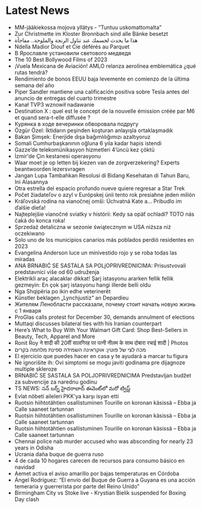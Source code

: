# Latest News
-  MM-jääkiekossa mojova yllätys - ”Tuntuu uskomattomalta”
-  Zur Christmette im Kloster Bronnbach sind alle Bänke besetzt
-  هذا ما يحدث لجسمك عند تناول الرنجة والملوحة.. مفاجأة
-  Ndella Madior Diouf et Cie déférés au Parquet
-  В Ярославле установили светового медведя
-  The 10 Best Bollywood Films of 2023
-  ¡Vuela Mexicana de Aviación! AMLO relanza aerolínea emblemática ¿qué rutas tendrá?
-  Rendimiento de bonos EEUU baja levemente en comienzo de la última semana del año
-  Piper Sandler mantiene una calificación positiva sobre Tesla antes del anuncio de entregas del cuarto trimestre
-  Kanał TVP3 wznowił nadawanie
-  Destination X : quel est le concept de la nouvelle émission créée par M6 et quand sera-t-elle diffusée ?
-  Курянка в ходе вечеринки обворовала подругу
-  Özgür Özel: İktidarın peşinden koşturan anlayışla ortaklaşmadık
-  Bakan Şimşek: Enerjide dışa bağımlılığımızı azaltıyoruz
-  Somali Cumhurbaşkanının oğluna 6 yıla kadar hapis istendi
-  Gazze’de telekomünikasyon hizmetleri 4’üncü kez çöktü
-  İzmir'de Çin kestanesi operasyonu
-  Waar moet je op letten bij kiezen van de zorgverzekering? Experts beantwoorden lezersvragen
-  Jangan Lupa Tambahkan Resolusi di Bidang Kesehatan di Tahun Baru, Ini Alasannya
-  Otra estrella del espacio profundo nueve quiere regresar a Star Trek
-  Počet žiadateľov o azyl v Európskej únii tento rok presiahne jeden milión
-  Kráľovská rodina na vianočnej omši: Úchvatná Kate a... Pribudlo im ďalšie dieťa!
-  Najteplejšie vianočné sviatky v histórii: Kedy sa opäť ochladí? TOTO nás čaká do konca roka!
-  Sprzedaż detaliczna w sezonie świątecznym w USA niższa niż oczekiwano
-  Solo uno de los municipios canarios más poblados perdió residentes en 2023
-  Evangelina Anderson luce un minivestido rojo y se roba todas las miradas
-  ANA BRNABIĆ SE SASTALA SA POLjOPRIVREDNICIMA: Prisustvovali predstavnici više od 60 udruženja
-  Elektrikli araç alacaklar dikkat! Şarj istasyonu ararken fellik fellik gezmeyin: En çok şarj istasyonu hangi illerde belli oldu
-  Nga Shqipëria po ikin edhe veterinerët
-  Künstler beklagen „Lynchjustiz“ an Depardieu
-  Жителям Ленобласти рассказали, почему стоит начать новую жизнь с 1 января
-  ProGlas calls protest for December 30, demands annulment of elections
-  Muttaqi discusses bilateral ties with his Iranian counterpart
-  Here’s What to Buy With Your Walmart Gift Card: Shop Best-Sellers in Beauty, Tech, Apparel and More
-  Ronit Roy ने शादी की 20वीं सालगिरह पर पत्नी नीलम के साथ दोबारा रचाई शादी | Photos
-  מכה לצי של פוטין: אוקראינה השמידה ספינת מלחמה בקרים
-  El ejercicio que puedes hacer en casa y te ayudará a marcar tu figura
-  Ne ignorišite ih: Ovi simptomi se mogu javiti godinama pre dijagnoze multiple skleroze
-  BRNABIĆ SE SASTALA SA POLJOPRIVREDNICIMA Predstavljan budžet za subvencije za narednu godinu
-  TS NEWS: సన్ బర్న్ హైదరాబాద్ ఈవెంట్‌లో మరో ట్విస్ట్
-  Evlat nöbeti aileleri PKK'ya karşı isyan etti
-  Ruotsin hiihtotähtien osallistuminen Tourille on koronan käsissä – Ebba ja Calle saaneet tartunnan
-  Ruotsin hiihtotähtien osallistuminen Tourille on koronan käsissä – Ebba ja Calle saaneet tartunnan
-  Ruotsin hiihtotähtien osallistuminen Tourille on koronan käsissä – Ebba ja Calle saaneet tartunnan
-  Chennai police nab murder accused who was absconding for nearly 23 years in Odisha
-  Ucrania daña buque de guerra ruso
-  4 de cada 10 hogares carecen de recursos para consumo básico en navidad
-  Aemet activa el aviso amarillo por bajas temperaturas en Córdoba
-  Ángel Rodríguez: “El envío del Buque de Guerra a Guyana es una acción temeraria y guerrerista por parte del Reino Unido”
-  Birmingham City vs Stoke live - Krystian Bielik suspended for Boxing Day clash
